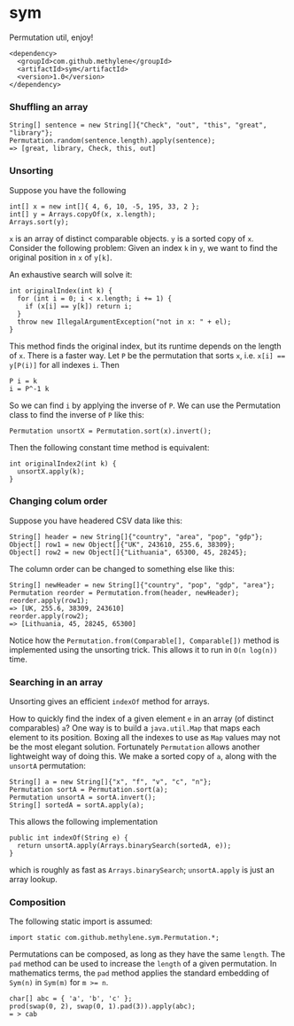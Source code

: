 # sym

Permutation util, enjoy!

    <dependency>
      <groupId>com.github.methylene</groupId>
      <artifactId>sym</artifactId>
      <version>1.0</version>
    </dependency>

### Shuffling an array

    String[] sentence = new String[]{"Check", "out", "this", "great", "library"};
    Permutation.random(sentence.length).apply(sentence);
    => [great, library, Check, this, out]

### Unsorting

Suppose you have the following

    int[] x = new int[]{ 4, 6, 10, -5, 195, 33, 2 };
    int[] y = Arrays.copyOf(x, x.length);
    Arrays.sort(y);

`x` is an array of distinct comparable objects.
`y` is a sorted copy of `x`.
Consider the following problem:
Given an index `k` in `y`, we want to find the original position in `x` of `y[k]`.

An exhaustive search will solve it:

    int originalIndex(int k) {
      for (int i = 0; i < x.length; i += 1) {
        if (x[i] == y[k]) return i;
      }
      throw new IllegalArgumentException("not in x: " + el);
    }


This method finds the original index, but its runtime depends on the length of `x`.
There is a faster way.
Let `P` be the permutation that sorts `x`, i.e. `x[i] == y[P(i)]` for all indexes `i`.
Then

    P i = k
    i = P^-1 k

So we can find `i` by applying the inverse of `P`.
We can use the Permutation class to find the inverse of `P` like this:

    Permutation unsortX = Permutation.sort(x).invert();

Then the following constant time method is equivalent:

    int originalIndex2(int k) {
      unsortX.apply(k);
    }

### Changing colum order

Suppose you have headered CSV data like this:

    String[] header = new String[]{"country", "area", "pop", "gdp"};
    Object[] row1 = new Object[]{"UK", 243610, 255.6, 38309};
    Object[] row2 = new Object[]{"Lithuania", 65300, 45, 28245};

The column order can be changed to something else like this:

    String[] newHeader = new String[]{"country", "pop", "gdp", "area"};
    Permutation reorder = Permutation.from(header, newHeader);
    reorder.apply(row1);
    => [UK, 255.6, 38309, 243610]
    reorder.apply(row2);
    => [Lithuania, 45, 28245, 65300]

Notice how the `Permutation.from(Comparable[], Comparable[])` method is implemented using the unsorting trick. 
This allows it to run in `O(n log(n))` time.


### Searching in an array

Unsorting gives an efficient `indexOf` method for arrays.

How to quickly find the index of a given element `e` in an array (of distinct comparables) `a`?
One way is to build a `java.util.Map` that maps each element to its position.
Boxing all the indexes to use as `Map` values may not be the most elegant solution.
Fortunately `Permutation` allows another lightweight way of doing this.
We make a sorted copy of `a`, along with the `unsortA` permutation:

    String[] a = new String[]{"x", "f", "v", "c", "n"};
    Permutation sortA = Permutation.sort(a);
    Permutation unsortA = sortA.invert();
    String[] sortedA = sortA.apply(a);

This allows the following implementation

    public int indexOf(String e) {
      return unsortA.apply(Arrays.binarySearch(sortedA, e));
    }

which is roughly as fast as `Arrays.binarySearch`; `unsortA.apply` is just an array lookup.

### Composition

The following static import is assumed:

    import static com.github.methylene.sym.Permutation.*;

Permutations can be composed, as long as they have the same `length`.
The `pad` method can be used to increase the `length` of a given permutation.
In mathematics terms, the `pad` method applies the standard embedding of
`Sym(n)` in `Sym(m)` for `m >= n`.

    char[] abc = { 'a', 'b', 'c' };
    prod(swap(0, 2), swap(0, 1).pad(3)).apply(abc);
    = > cab
